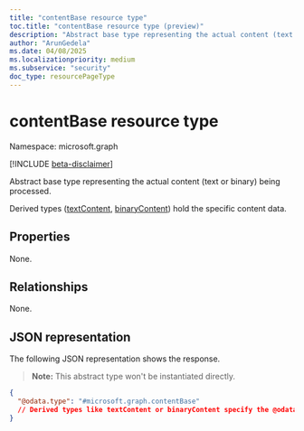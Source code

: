 ```yaml
---
title: "contentBase resource type"
toc.title: "contentBase resource type (preview)"
description: "Abstract base type representing the actual content (text or binary) being processed."
author: "ArunGedela"
ms.date: 04/08/2025
ms.localizationpriority: medium
ms.subservice: "security"
doc_type: resourcePageType
---
```


# contentBase resource type

Namespace: microsoft.graph

[!INCLUDE [beta-disclaimer](../../includes/beta-disclaimer.md)]

Abstract base type representing the actual content (text or binary) being processed.

Derived types ([textContent](../resources/textcontent.md), [binaryContent](../resources/binarycontent.md)) hold the specific content data.

## Properties

None.

## Relationships

None.

## JSON representation

The following JSON representation shows the response. 
> **Note:** This abstract type won't be instantiated directly.
<!-- {
  "blockType": "resource",
  "abstract": true,
  "@odata.type": "microsoft.graph.contentBase",
  "openType": false
}-->
``` json
{
  "@odata.type": "#microsoft.graph.contentBase"
  // Derived types like textContent or binaryContent specify the @odata.type and the 'data' property
}
```

